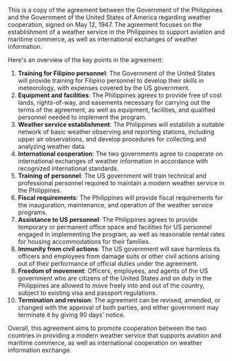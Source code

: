This is a copy of the agreement between the Government of the Philippines and the Government of the United States of America regarding weather cooperation, signed on May 12, 1947. The agreement focuses on the establishment of a weather service in the Philippines to support aviation and maritime commerce, as well as international exchanges of weather information.

Here's an overview of the key points in the agreement:

1. **Training for Filipino personnel**: The Government of the United States will provide training for Filipino personnel to develop their skills in meteorology, with expenses covered by the US government.
2. **Equipment and facilities**: The Philippines agrees to provide free of cost lands, rights-of-way, and easements necessary for carrying out the terms of the agreement, as well as equipment, facilities, and qualified personnel needed to implement the program.
3. **Weather service establishment**: The Philippines will establish a suitable network of basic weather observing and reporting stations, including upper air observations, and develop procedures for collecting and analyzing weather data.
4. **International cooperation**: The two governments agree to cooperate on international exchanges of weather information in accordance with recognized international standards.
5. **Training of personnel**: The US government will train technical and professional personnel required to maintain a modern weather service in the Philippines.
6. **Fiscal requirements**: The Philippines will provide fiscal requirements for the inauguration, maintenance, and operation of the weather service programs.
7. **Assistance to US personnel**: The Philippines agrees to provide temporary or permanent office space and facilities for US personnel engaged in implementing the program, as well as reasonable rental rates for housing accommodations for their families.
8. **Immunity from civil actions**: The US government will save harmless its officers and employees from damage suits or other civil actions arising out of their performance of official duties under the agreement.
9. **Freedom of movement**: Officers, employees, and agents of the US government who are citizens of the United States and on duty in the Philippines are allowed to move freely into and out of the country, subject to existing visa and passport regulations.
10. **Termination and revision**: The agreement can be revised, amended, or changed with the approval of both parties, and either government may terminate it by giving 90 days' notice.

Overall, this agreement aims to promote cooperation between the two countries in providing a modern weather service that supports aviation and maritime commerce, as well as international cooperation on weather information exchange.